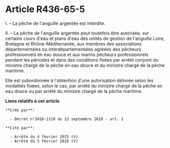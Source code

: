 # Article R436-65-5

I. – La pêche de l'anguille argentée est interdite.

II. – La pêche de l'anguille argentée peut toutefois être autorisée, sur certains cours d'eau et plans d'eau des unités de
gestion de l'anguille Loire, Bretagne et Rhône-Méditerranée, aux membres des associations départementales ou
interdépartementales agréées des pêcheurs professionnels en eau douce et aux marins pêcheurs professionnels pendant les
périodes et dans des conditions fixées par arrêté conjoint du ministre chargé de la pêche en eau douce et du ministre chargé
de la pêche maritime.

Elle est subordonnée à l'obtention d'une autorisation délivrée selon les modalités fixées, selon le cas, par arrêté du
ministre chargé de la pêche en eau douce ou par arrêté du ministre chargé de la pêche maritime.

**Liens relatifs à cet article**

	**Créé par**:

	  - Décret n°2010-1110 du 22 septembre 2010 - art. 1

	**Cité par**:

	  - Arrêté du 4 février 2015 (V)
	  - Arrêté du 5 février 2016 (V)

